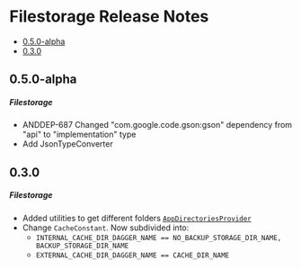 # Filestorage Release Notes

- [0.5.0-alpha](#050-alpha)
- [0.3.0](#030)

## 0.5.0-alpha
##### Filestorage
* ANDDEP-687 Changed "com.google.code.gson:gson" dependency from "api" to "implementation" type
* Add JsonTypeConverter
## 0.3.0
##### Filestorage
* Added utilities to get different folders [`AppDirectoriesProvider`](lib-filestorage/src/main/java/ru/surfstudio/android/filestorage/utils/AppDirectoriesProvider.kt)
* Change `CacheConstant`. Now subdivided into:
  * `INTERNAL_CACHE_DIR_DAGGER_NAME == NO_BACKUP_STORAGE_DIR_NAME, BACKUP_STORAGE_DIR_NAME`
  * `EXTERNAL_CACHE_DIR_DAGGER_NAME == CACHE_DIR_NAME`